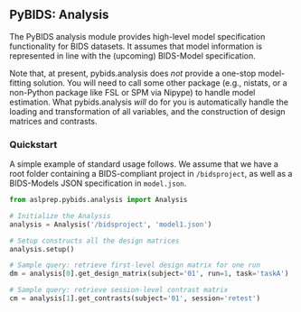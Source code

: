## PyBIDS: Analysis

The PyBIDS analysis module provides high-level model specification functionality for BIDS datasets. It assumes that model information is represented in line with the (upcoming) BIDS-Model specification.

Note that, at present, pybids.analysis does *not* provide a one-stop model-fitting solution. You will need to call some other package (e.g., nistats, or a non-Python package like FSL or SPM via Nipype) to handle model estimation. What pybids.analysis *will* do for you is automatically handle the loading and transformation of all variables, and the construction of design matrices and contrasts.

### Quickstart

A simple example of standard usage follows. We assume that we have a root folder containing a BIDS-compliant project in `/bidsproject`, as well as a BIDS-Models JSON specification in `model.json`.

```python
from aslprep.pybids.analysis import Analysis

# Initialize the Analysis
analysis = Analysis('/bidsproject', 'model1.json')

# Setup constructs all the design matrices
analysis.setup()

# Sample query: retrieve first-level design matrix for one run
dm = analysis[0].get_design_matrix(subject='01', run=1, task='taskA')

# Sample query: retrieve session-level contrast matrix
cm = analysis[1].get_contrasts(subject='01', session='retest')
```

